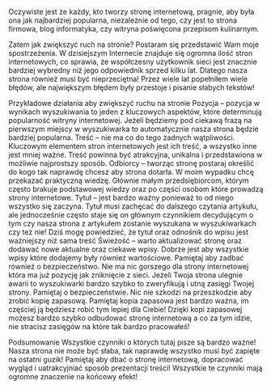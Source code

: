 Oczywiste jest że każdy, kto tworzy stronę internetową, pragnie, aby była ona jak najbardziej popularna, niezależnie od tego, czy jest to strona firmowa, blog informatyka, czy witryna poświęcona przepisom kulinarnym.

Zatem jak zwiększyć ruch na stronie?
Postaram się przedstawić Wam moje spostrzeżenia. W dzisiejszym Internecie znajduje się ogromna ilość stron internetowych, co sprawia, że współczesny użytkownik sieci jest znacznie bardziej wybredny niż jego odpowiednik sprzed kilku lat. Dlatego nasza strona również musi być nieprzeciętna! Przez wiele lat popełniłem wiele błędów, ale największym błędem były przestoje i pisanie słabych tekstów!

Przykładowe działania aby zwiększyć ruchu na stronie
Pozycja – pozycja w wynikach wyszukiwania to jeden z kluczowych aspektów, które determinują popularność witryny internetowej. Jeżeli będziemy pod ciekawą frazą na pierwszym miejscy w wyszukiwarka to automatycznie nasza strona będzie bardziej popularna.
Treść – nie ma co do tego żadnych wątpliwości. Kluczowym elementem stron internetowych jest ich treść, a wszystko inne jest mniej ważne. Treść powinna być atrakcyjna, unikalna i przedstawiona w możliwie najprostszy sposób.
Odbiorcy – tworząc stronę postaraj określić do kogo tak naprawdę chcesz aby strona dotarła. W moim wypadku chcę przekazać praktyczną wiedzę. Głównie małym przedsiębiorcom, którym często brakuje podstawowej wiedzy oraz po części osobom które prowadzą strony internetowe.
Tytuł – jest bardzo ważny ponieważ to od niego wszystko się zaczyna. Tytuł musi zachęcać do dalszego czytania artykułu, ale jednocześnie często staje się on głównym czynnikiem decydującym o tym czy nasza strona z artykułem zostanie wyszukana w wyszukiwarkach czy też nie! Dziś mogę powiedzieć, że tytuł oraz odnośnik do wpisu jest ważniejszy niż sama treść
Świeżość – warto aktualizować stronę oraz dodawać nowe aktualne oraz ciekawe wpisy. Dobrze jest aby wszystkie wpisy które dodajemy były również wartościowe.
Pamiętaj aby zadbać również o bezpieczeństwo. Nie ma nic gorszego dla strony internetowej która ma już pozycję jak zniknięcie z sieci. Jeżeli Twoja strona ulegnie awarii to wyszukiwarki bardzo szybko to zweryfikują i utną zasięgi Twojej strony. Pamiętaj o bezpieczeństwie. Nic nie szkodzi na przeszkodzie aby zrobić kopię zapasową. Pamiętaj kopia zapasowa jest bardzo ważna, im częściej ją będziesz robić tym lepiej dla Ciebie! Dzięki kopi zapasowej możesz bardzo szybko odbudować stronę internetową a co za tym idzie, nie stracisz zasięgów na które tak bardzo pracowałeś!

Podsumowanie
Wszystkie czynniki o których tutaj pisze są bardzo ważne! Nasza strona nie może być słaba, tak naprawdę wszystko musi być zapięte na ostatni guzik! Pamiętaj aby dbać o stronę internetową, dopracować wygląd i uatrakcyjniać sposób prezentacji treści! Wszystkie te czynniki mają ogromne znaczenie na końcowy efekt!

